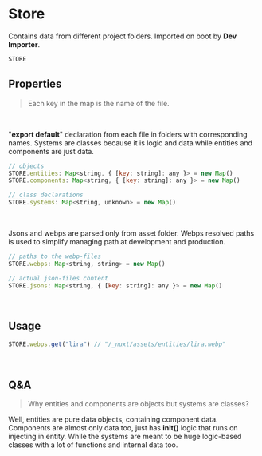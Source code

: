 # Store

Contains data from different project folders. Imported on boot by **Dev Importer**.

```js
STORE
```

## Properties

> Each key in the map is the name of the file.

<br>

"**export default**" declaration from each file in folders with corresponding names. Systems are classes because it is logic and data while entities and components are just data.

```js
// objects
STORE.entities: Map<string, { [key: string]: any }> = new Map()
STORE.components: Map<string, { [key: string]: any }> = new Map()

// class declarations
STORE.systems: Map<string, unknown> = new Map()
```

<br>

Jsons and webps are parsed only from asset folder. Webps resolved paths is used to simplify managing path at development and production.

```js
// paths to the webp-files
STORE.webps: Map<string, string> = new Map()

// actual json-files content
STORE.jsons: Map<string, { [key: string]: any }> = new Map()
```

 <br>

## Usage

```js
STORE.webps.get("lira") // "/_nuxt/assets/entities/lira.webp"
```

<br>

## Q&A

> Why entities and components are objects but systems are classes?

Well, entities are pure data objects, containing component data. Components are almost only data too, just has **init()** logic that runs on injecting in entity. While the systems are meant to be huge logic-based classes with a lot of functions and internal data too.

<br>
